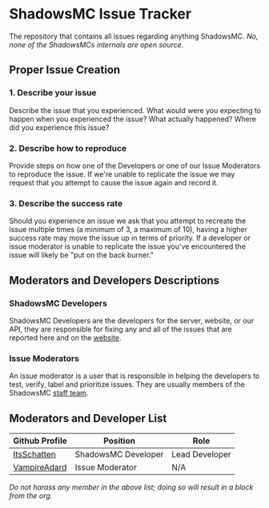 # ShadowsMC Issue Tracker

The repository that contains all issues regarding anything ShadowsMC.
_No, none of the ShadowsMCs internals are open source._

## Proper Issue Creation

### 1. **Describe your issue**

Describe the issue that you experienced. What would were you expecting to happen when you experienced the issue? What actually happened? Where did you experience this issue?

### 2. **Describe how to reproduce**

Provide steps on how one of the Developers or one of our Issue Moderators to reproduce the issue. If we're unable to replicate the issue we may request that you attempt to cause the issue again and record it.

### 3. **Describe the success rate**

Should you experience an issue we ask that you attempt to recreate the issue multiple times (a minimum of 3, a maximum of 10), having a higher success rate may move the issue up in terms of priority. If a developer or issue moderator is unable to replicate the issue you've encountered the issue will likely be "put on the back burner." 

## Moderators and Developers Descriptions

### ShadowsMC Developers

ShadowsMC Developers are the developers for the server, website, or our API, they are responsible for fixing any and all of the issues that are reported here and on the [website](https://shadowsmc.net/issues/).

### Issue Moderators

An issue moderator is a user that is responsible in helping the developers to test, verify, label and prioritize issues. They are usually members of the ShadowsMC [staff team](https://shadowsmc.net/staff/).

## Moderators and Developer List

| Github Profile                                  | Position            | Role           |
| ----------------------------------------------- | ------------------- | -------------- |
| [ItsSchatten](https://github.com/ItsSchatten)   | ShadowsMC Developer | Lead Developer |
| [VampireAdard](https://github.com/VampireAdard) | Issue Moderator     | N/A            |

_Do not harass any member in the above list; doing so will result in a block from the org._

